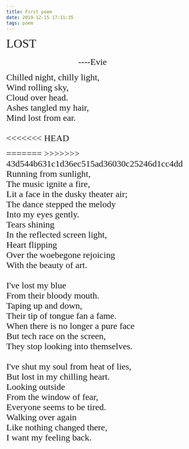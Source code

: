```yaml
---
title: First poem
date: 2019-12-15 17:11:35
tags: poem
---
```

<font face="Times New Roman" size=6>LOST</font>  
<br>
<font face="Monotype Corsiva" size=5>&nbsp;&nbsp;&nbsp;&nbsp;&nbsp;&nbsp;&nbsp;&nbsp;&nbsp;&nbsp;&nbsp;&nbsp;&nbsp;&nbsp;&nbsp;&nbsp;&nbsp;&nbsp;&nbsp;&nbsp;&nbsp;&nbsp;&nbsp;&nbsp;&nbsp;&nbsp;&nbsp;&nbsp;&nbsp;&nbsp;&nbsp;&nbsp;----Evie</font>
<br>
<font face="Ink Free" size=5>

Chilled night, chilly light, <br>
Wind rolling sky, <br>
Cloud over head. <br>
Ashes tangled my hair, <br>
Mind lost from ear. <br>
<br>
<<<<<<< HEAD
</font> 
<!--more-->
<font face="Ink Free" size=5>
=======
<!--more-->
>>>>>>> 43d544b631c1d36ec515ad36030c25246d1cc4dd
Running from sunlight, <br>
The music ignite a fire, <br>
Lit a face in the dusky theater air; <br>
The dance stepped the melody <br>
Into my eyes gently. <br>
Tears shining <br> 
In the reflected screen light, <br>
Heart flipping <br> 
Over the woebegone rejoicing <br>
With the beauty of art. <br>
<br>
I've lost my blue <br>
From their bloody mouth. <br>
Taping up and down, <br>
Their tip of tongue fan a fame. <br>
When there is no longer a pure face <br>
But tech race on the screen, <br>
They stop looking into themselves. <br>
<br>
I've shut my soul from heat of lies, <br>
But lost in my chilling heart. <br>
Looking outside <br> 
From the window of fear, <br>
Everyone seems to be tired. <br>
Walking over again <br>
Like nothing changed there, <br>
I want my feeling back. <br>

</font> 
